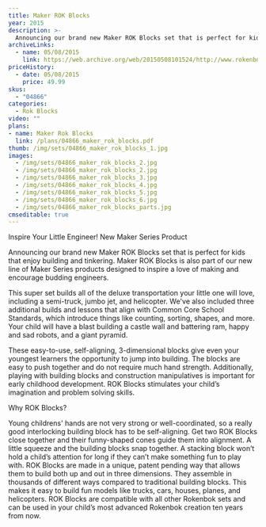 ```yaml
---
title: Maker ROK Blocks
year: 2015
description: >-
  Announcing our brand new Maker ROK Blocks set that is perfect for kids that enjoy building and tinkering. Maker ROK Blocks is also part of our new line of Maker Series products designed to inspire a love of making and encourage budding engineers.  - See more at: http://www.rokenbok.com/shop/rok-blocks/maker-rok-blocks#sthash.gi4WjQHV.dpuf
archiveLinks:
  - name: 05/08/2015
    link: https://web.archive.org/web/20150508101524/http://www.rokenbok.com/shop/rok-blocks/maker-rok-blocks
priceHistory:
  - date: 05/08/2015
    price: 49.99
skus:
  - "04866"
categories: 
  - Rok Blocks
video: ""
plans:
- name: Maker Rok Blocks
  link: /plans/04866_maker_rok_blocks.pdf
thumb: /img/sets/04866_maker_rok_blocks_1.jpg
images:
  - /img/sets/04866_maker_rok_blocks_2.jpg
  - /img/sets/04866_maker_rok_blocks_2.jpg
  - /img/sets/04866_maker_rok_blocks_3.jpg
  - /img/sets/04866_maker_rok_blocks_4.jpg
  - /img/sets/04866_maker_rok_blocks_5.jpg
  - /img/sets/04866_maker_rok_blocks_6.jpg
  - /img/sets/04866_maker_rok_blocks_parts.jpg
cmseditable: true
---
```

Inspire Your Little Engineer!
New Maker Series Product

Announcing our brand new Maker ROK Blocks set that is perfect for kids that enjoy building and tinkering. Maker ROK Blocks is also part of our new line of Maker Series products designed to inspire a love of making and encourage budding engineers.

This super set builds all of the deluxe transportation your little one will love, including a semi-truck, jumbo jet, and helicopter. We've also included three additional builds and lessons that align with Common Core School Standards, which introduce things like counting, sorting, shapes, and more. Your child will have a blast building a castle wall and battering ram, happy and sad robots, and a giant pyramid.

These easy-to-use, self-aligning, 3-dimensional blocks give even your youngest learners the opportunity to jump into building. The blocks are easy to push together and do not require much hand strength. Additionally, playing with building blocks and construction manipulatives is important for early childhood development. ROK Blocks stimulates your child’s imagination and problem solving skills.

Why ROK Blocks?

Young childrens' hands are not very strong or well-coordinated, so a really good interlocking building block has to be self-aligning. Get two ROK Blocks close together and their funny-shaped cones guide them into alignment. A little squeeze and the building blocks snap together. A stacking block won’t hold a child’s attention for long if they can’t make something fun to play with. ROK Blocks are made in a unique, patent pending way that allows them to build both up and out in three dimensions. They assemble in thousands of different ways compared to traditional building blocks. This makes it easy to build fun models like trucks, cars, houses, planes, and helicopters. ROK Blocks are compatible with all other Rokenbok sets and can be used in your child’s most advanced Rokenbok creation ten years from now.
